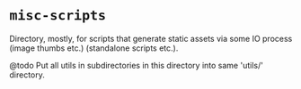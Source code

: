 # `misc-scripts`
Directory, mostly, for scripts that generate static assets via some
IO process (image thumbs etc.) (standalone scripts etc.).

@todo Put all utils in subdirectories in this directory into same 'utils/' directory.
